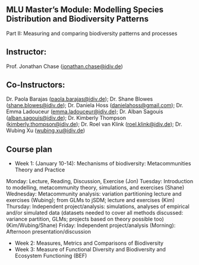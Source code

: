 ## MLU Master’s Module: Modelling Species Distribution and Biodiversity Patterns

Part II: Measuring and comparing biodiversity patterns and processes

## Instructor: 
Prof. Jonathan Chase (jonathan.chase@idiv.de)

## Co-Instructors:
Dr. Paola Barajas (paola.barajas@idiv.de); Dr. Shane Blowes (shane.blowes@idiv.de); Dr. Daniela Hoss (danielahoss@gmail.com); Dr. Emma Ladouceur (emma.ladouceur@idiv.de); Dr. Alban Sagouis (alban.sagouis@idiv.de); Dr. Kimberly Thompson (kimberly.thompson@idiv.de); Dr. Roel van Klink (roel.klink@idiv.de); Dr. Wubing Xu (wubing.xu@idiv.de)
 

## Course plan
- Week 1: (January 10-14): Mechanisms of biodiversity: Metacommunities Theory and Practice

Monday: Lecture, Reading, Discussion, Exercise (Jon)
Tuesday: Introduction to modelling, metacommunity theory, simulations, and exercises (Shane)
Wednesday: Metacommunity analysis: variation partitioning lecture and exercises (Wubing); from GLMs to jSDM; lecture and exercises (Kim)
Thursday: Independent project/analysis: simulations, analyses of empirical and/or simulated data (datasets needed to cover all methods discussed: variance partition, GLMs; projects based on theory possible too) (Kim/Wubing/Shane)
Friday: Independent project/analysis (Morning): Afternoon presentation/discussion


- Week 2: Measures, Metrics and Comparisons of Biodiversity
- Week 3: Measure of Functional Diversity and Biodiversity and Ecosystem Functioning (BEF)


